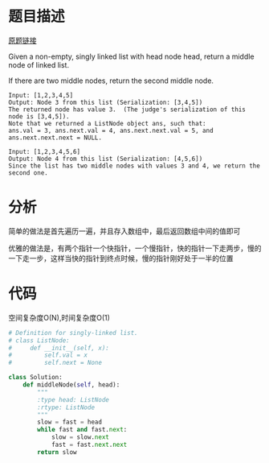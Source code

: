 
# 题目描述
[原题链接](https://leetcode.com/problems/middle-of-the-linked-list/)

Given a non-empty, singly linked list with head node head, return a middle node of linked list.

If there are two middle nodes, return the second middle node.



```
Input: [1,2,3,4,5]
Output: Node 3 from this list (Serialization: [3,4,5])
The returned node has value 3.  (The judge's serialization of this node is [3,4,5]).
Note that we returned a ListNode object ans, such that:
ans.val = 3, ans.next.val = 4, ans.next.next.val = 5, and ans.next.next.next = NULL.

Input: [1,2,3,4,5,6]
Output: Node 4 from this list (Serialization: [4,5,6])
Since the list has two middle nodes with values 3 and 4, we return the second one.
```

<!--more-->

# 分析
简单的做法是首先遍历一遍，并且存入数组中，最后返回数组中间的值即可

优雅的做法是，有两个指针一个快指针，一个慢指针，快的指针一下走两步，慢的一下走一步，这样当快的指针到终点时候，慢的指针刚好处于一半的位置

# 代码
空间复杂度O(N),时间复杂度O(1)
```Python
# Definition for singly-linked list.
# class ListNode:
#     def __init__(self, x):
#         self.val = x
#         self.next = None

class Solution:
    def middleNode(self, head):
        """
        :type head: ListNode
        :rtype: ListNode
        """
        slow = fast = head
        while fast and fast.next:
            slow = slow.next
            fast = fast.next.next
        return slow
        
```
            
